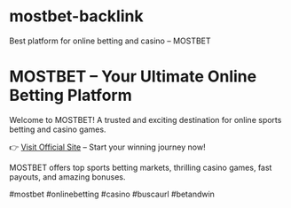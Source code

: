 # mostbet-backlink
Best platform for online betting and casino – MOSTBET
# MOSTBET – Your Ultimate Online Betting Platform

Welcome to MOSTBET! A trusted and exciting destination for online sports betting and casino games.

👉 [Visit Official Site](https://buscaurl.com/) – Start your winning journey now!

MOSTBET offers top sports betting markets, thrilling casino games, fast payouts, and amazing bonuses.

#mostbet #onlinebetting #casino #buscaurl #betandwin
